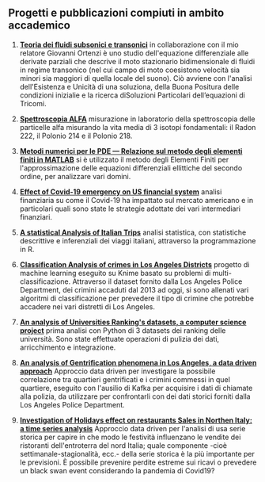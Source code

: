 ## Progetti e pubblicazioni compiuti in ambito accademico

1) **<a href="https://github.com/liliagrasso/progettiepubblicazioni/blob/main/Tesi_Lilia.pdf">Teoria dei fluidi subsonici e transonici</a>** in collaborazione con il mio relatore Giovanni Ortenzi è uno studio dell'equazione differenziale alle derivate parziali
che descrive il moto stazionario bidimensionale di fluidi in regime transonico (nel cui campo di moto coesistono velocità sia minori sia maggiori di quella locale del suono).
Ciò avviene con l'analisi dell'Esistenza e Unicità di una soluziona, della Buona Positura delle condizioni inizialie e la ricerca diSoluzioni Particolari dell’equazioni di Tricomi.

2) **<a href="https://github.com/liliagrasso/progettiepubblicazioni/blob/main/RelazioneSpettroscopiaAlfa%20(1).pdf">Spettroscopia ALFA</a>** misurazione in laboratorio della spettroscopia delle particelle alfa misurando la vita media di 3 isotopi fondamentali: il Radon 222, il Polonio 214 e il Polonio 218.

3) **<a href="https://github.com/liliagrasso/progettiepubblicazioni/blob/main/RelazioneMetodi_Iavarone_Grasso.pdf">Metodi numerici per le PDE — Relazione sul metodo degli elementi finiti in MATLAB</a>** si è utilizzato il metodo degli Elementi Finiti 
per l'approssimazione delle equazioni differenziali ellittiche del secondo ordine, per analizzare vari domini.

4) **<a href="https://github.com/liliagrasso/progettiepubblicazioni/blob/main/Effect%20of%20Covid%20emergency%20on%20US%20financial%20system%20(5).pdf">Effect of Covid-19 emergency on US financial system</a>** analisi finanziaria su come il Covid-19 ha impattato sul mercato americano e in particolari quali sono state le strategie
adottate dei vari intermediari finanziari. 

5) **<a href="https://github.com/liliagrasso/progettiepubblicazioni/blob/main/Lilia_Grasso_813210_Statistical_Analysis_on_Italian_trips.pdf">A statistical Analysis of Italian Trips</a>** analisi statistica, con statistiche descrittive e inferenziali dei viaggi italiani, attraverso la programmazione in R. 

6) **<a href="https://github.com/liliagrasso/progettiepubblicazioni/blob/main/Classification%20Analysis%20of%20Crimes%20in%20the%20LosAngeles%E2%80%99%20districts.pdf">Classification Analysis of crimes in Los Angeles Districts</a>** progetto di machine learning eseguito su Knime basato su problemi di multi-classificazione. Attraverso il dataset fornito dalla Los Angeles Police Department, dei crimini accaduti dal 2013 ad oggi, si sono allenati vari algoritmi di classificazione per prevedere il tipo di crimine che potrebbe accadere nei vari distretti di Los Angeles.

7) **<a href="https://github.com/liliagrasso/FCSproject/blob/main/FoCS_Project_Grasso_Marnati.ipynb ">An analysis of Universities Ranking's datasets, a computer science project</a>** prima analisi con Python di 3 datasets dei ranking delle università. Sono state effettuate operazioni di pulizia dei dati, arricchimento e integrazione.

8) **<a href="https://github.com/liliagrasso/progettiepubblicazioni/blob/main/An_analysis_of_Gentrification_phenomena_in_Los_Angeles%20(5).pdf">An analysis of Gentrification phenomena in Los Angeles, a data driven approach</a>** Approccio data driven per investigare la possibile correlazione tra quartieri gentrificati e i crimini commessi in quel quartiere, eseguito con l'ausilio di Kafka per acquisire i dati di chiamate alla polizia, da utilizzare per confrontarli con dei dati storici forniti dalla Los Angeles Police Department.

9) **<a href="https://github.com/liliagrasso/progettiepubblicazioni/blob/main/Paper_Progetto_Data_Science_Lab%20(1).pdf">Investigation  of  Holidays  effect  on  restaurants  Sales  in  Northen  Italy: a  time  series  analysis</a>** Approccio data driven per l'analisi di usa serie storica per capire in che modo le festività influenzano le vendite dei ristoranti dell'entroterra del nord Italia; quale componente -cioè settimanale-stagionalità, ecc.- della serie storica è la più importante per le previsioni. È possibile prevenire perdite estreme sui ricavi o prevedere un black swan event considerando la pandemia di Covid19? 
